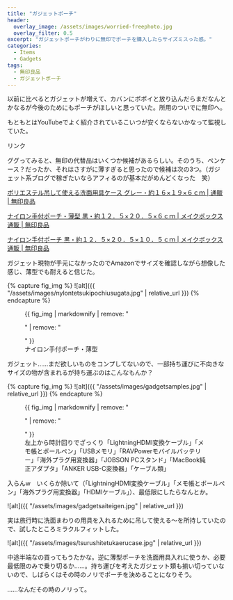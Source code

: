 ```yaml
---
title: "ガジェットポーチ"
header:
  overlay_image: /assets/images/worried-freephoto.jpg
  overlay_filter: 0.5
excerpt: "ガジェットポーチがわりに無印でポーチを購入したらサイズミスった感。"
categories:
  - Items
  - Gadgets
tags:
  - 無印良品
  - ガジェットポーチ
---
```


以前に比べるとガジェットが増えて、カバンにポポイと放り込んだらまだなんとかなるが今後のためにもポーチがほしいと思っていた。所用のついでに無印へ。

もともとはYouTubeでよく紹介されているこいつが安くならないかなって監視していた。

<!-- START MoshimoAffiliateEasyLink -->
<script type="text/javascript" src="{{ '/assets/js/affiliate/yubokutokyodeizuporch.js' | relative_url }}"></script>
<div id="msmaflink-EQB8D">リンク</div>
<p></p>
<!-- MoshimoAffiliateEasyLink END -->

ググってみると、無印の代替品はいくつか候補があるらしい。そのうち、ペンケース？だったか、それはさすがに薄すぎると思ったので候補は次の3つ。（ガジェット系ブログで稼ぎたいならアフィるのが基本だがめんどくなった　笑）

[ポリエステル吊して使える洗面用具ケース グレー・約１６×１９×６ｃｍ \| 通販 \| 無印良品](https://www.muji.com/jp/ja/store/cmdty/detail/4549738743798)

[ナイロン手付ポーチ・薄型 黒・約１２．５×２０．５×６ｃｍ \| メイクボックス 通販 \| 無印良品](https://www.muji.com/jp/ja/store/cmdty/detail/4550002869076)

[ナイロン手付ポーチ 黒・約１２．５×２０．５×１０．５ｃｍ \| メイクボックス 通販 \| 無印良品](https://www.muji.com/jp/ja/store/cmdty/detail/4550002869069)

ガジェット現物が手元になかったのでAmazonでサイズを確認しながら想像した感じ、薄型でも耐えると信じた。

{% capture fig_img %}
![alt]({{ "/assets/images/nylontetsukipochiusugata.jpg" | relative_url }})
{% endcapture %}

<figure>
  {{ fig_img | markdownify | remove: "<p>" | remove: "</p>" }}
  <figcaption>ナイロン手付ポーチ・薄型</figcaption>
</figure>

ガジェット……まだ欲しいものをコンプしてないので、一部持ち運びに不向きなサイズの物が含まれるが持ち運ぶのはこんなもんか？

{% capture fig_img %}
![alt]({{ "/assets/images/gadgetsamples.jpg" | relative_url }})
{% endcapture %}

<figure>
  {{ fig_img | markdownify | remove: "<p>" | remove: "</p>" }}
  <figcaption>左上から時計回りでざっくり「LightningHDMI変換ケーブル」「メモ帳とボールペン」「USBメモリ」「RAVPowerモバイルバッテリー」「海外プラグ用変換器」「JOBSON PCスタンド」「MacBook純正アダプタ」「ANKER USB-C変換器」「ケーブル類」</figcaption>
</figure>

入らんw　いくらか除いて（「LightningHDMI変換ケーブル」「メモ帳とボールペン」「海外プラグ用変換器」「HDMIケーブル」）、最低限にしたらなんとか。

![alt]({{ "/assets/images/gadgetsaiteigen.jpg" | relative_url }})

実は旅行時に洗面まわりの用具を入れるために吊して使える〜を所持していたので、試したところミラクルフィットした。

![alt]({{ "/assets/images/tsurushitetukaerucase.jpg" | relative_url }})

中途半端なの買ってもうたかな。逆に薄型ポーチを洗面用具入れに使うか、必要最低限のみで乗り切るか……。持ち運びを考えたガジェット類も揃い切っていないので、しばらくはその時のノリでポーチを決めることになりそう。

……なんだその時のノリって。
